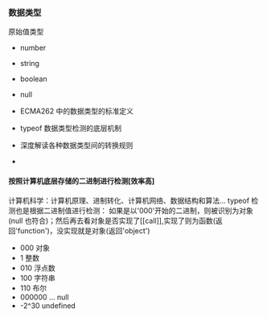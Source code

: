 ### 数据类型

原始值类型

- number
- string
- boolean
- null

- ECMA262 中的数据类型的标准定义
- typeof 数据类型检测的底层机制
- 深度解读各种数据类型间的转换规则
-

#### 按照计算机底层存储的二进制进行检测[效率高]

计算机科学：计算机原理、进制转化、计算机网络、数据结构和算法...
typeof 检测也是根据二进制值进行检测：
如果是以'000'开始的二进制，则被识别为对象(null 也符合)；然后再去看对象是否实现了[[call]],实现了则为函数(返回'function')，没实现就是对象(返回'object')

- 000 对象
- 1 整数
- 010 浮点数
- 100 字符串
- 110 布尔
- 000000 ... null
- -2^30 undefined
